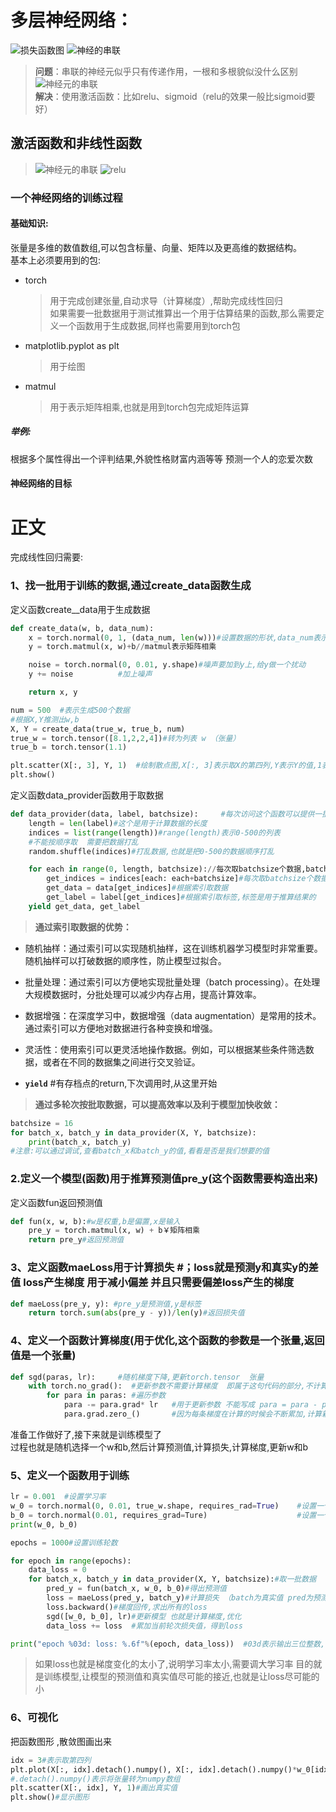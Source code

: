 # 多层神经网络：  
![损失函数图](images/12.png)
![神经的串联](images/21.png)
> **问题**：串联的神经元似乎只有传递作用，一根和多根貌似没什么区别  
        ![神经元的串联](images/神经元.png)  
> **解决**：使用激活函数：比如relu、sigmoid（relu的效果一般比sigmoid要好）  

## 激活函数和非线性函数  
> ![神经元的串联](images/激活函数.png) 
> ![relu](images/relu.png) 



### 一个神经网络的训练过程

#### 基础知识:  
张量是多维的数值数组,可以包含标量、向量、矩阵以及更高维的数据结构。  
基本上必须要用到的包:  
- torch
  > 用于完成创建张量,自动求导（计算梯度）,帮助完成线性回归  
  > 如果需要一批数据用于测试推算出一个用于估算结果的函数,那么需要定义一个函数用于生成数据,同样也需要用到torch包 
- matplotlib.pyplot as plt
  > 用于绘图  
- matmul
  > 用于表示矩阵相乘,也就是用到torch包完成矩阵运算  

##### 举例:
根据多个属性得出一个评判结果,外貌性格财富内涵等等 预测一个人的恋爱次数

#### 神经网络的目标
 
# 正文

完成线性回归需要:

### 1、找一批用于训练的数据,通过create_data函数生成
定义函数create__data用于生成数据
``` python
def create_data(w, b, data_num):
    x = torch.normal(0, 1, (data_num, len(w)))#设置数据的形状,data_num表示数据的个数,len(w)表示数据的维度
    y = torch.matmul(x, w)+b//matmul表示矩阵相乘

    noise = torch.normal(0, 0.01, y.shape)#噪声要加到y上,给y做一个扰动
    y += noise          #加上噪声

    return x, y
```

``` python
num = 500  #表示生成500个数据
#根据X,Y推测出w,b
X, Y = create_data(true_w, true_b, num) 
true_w = torch.tensor([8.1,2,2,4])#转为列表 w （张量）
true_b = torch.tensor(1.1)

plt.scatter(X[:, 3], Y, 1)  #绘制散点图,X[:, 3]表示取X的第四列,Y表示Y的值,1表示点的大小
plt.show()
```
定义函数data_provider函数用于取数据  
``` python
def data_provider(data, label, batchsize):     #每次访问这个函数可以提供一批数据
    length = len(label)#这个是用于计算数据的长度
    indices = list(range(length))#range(length)表示0-500的列表
    #不能按顺序取  需要把数据打乱
    random.shuffle(indices)#打乱数据,也就是把0-500的数据顺序打乱

    for each in range(0, length, batchsize)://每次取batchsize个数据,batchsize是根据传过来的参数定的
        get_indices = indices[each: each+batchsize]#每次取batchsize个数据
        get_data = data[get_indices]#根据索引取数据
        get_label = label[get_indices]#根据索引取标签,标签是用于推算结果的
    yield get_data, get_label
```
> **通过索引取数据的优势：**  
- 随机抽样：通过索引可以实现随机抽样，这在训练机器学习模型时非常重要。随机抽样可以打破数据的顺序性，防止模型过拟合。  
- 批量处理：通过索引可以方便地实现批量处理（batch processing）。在处理大规模数据时，分批处理可以减少内存占用，提高计算效率。  
- 数据增强：在深度学习中，数据增强（data augmentation）是常用的技术。通过索引可以方便地对数据进行各种变换和增强。  
- 灵活性：使用索引可以更灵活地操作数据。例如，可以根据某些条件筛选数据，或者在不同的数据集之间进行交叉验证。  

- **`yield`**  #有存档点的return,下次调用时,从这里开始  
> **通过多轮次按批取数据，可以提高效率以及利于模型加快收敛：**
``` python
batchsize = 16
for batch_x, batch_y in data_provider(X, Y, batchsize):
    print(batch_x, batch_y)
#注意:可以通过调试,查看batch_x和batch_y的值,看看是否是我们想要的值
``` 

### 2.定义一个模型(函数)用于推算预测值pre_y(这个函数需要构造出来)  
定义函数fun返回预测值
``` python
def fun(x, w, b):#w是权重,b是偏置,x是输入
    pre_y = torch.matmul(x, w) + b￥矩阵相乘
    return pre_y#返回预测值
```         
### 3、定义函数maeLoss用于计算损失  #；loss就是预测y和真实y的差值 loss产生梯度 用于减小偏差 并且只需要偏差loss产生的梯度
``` python
def maeLoss(pre_y, y): #pre_y是预测值,y是标签
    return torch.sum(abs(pre_y - y))/len(y)#返回损失值
``` 
### 4、定义一个函数计算梯度(用于优化,这个函数的参数是一个张量,返回值是一个张量)
``` python
def sgd(paras, lr):     #随机梯度下降,更新torch.tensor  张量
    with torch.no_grad():  #更新参数不需要计算梯度  即属于这句代码的部分,不计算梯度 
        for para in paras: #遍历参数
            para -= para.grad* lr   #用于更新参数 不能写成 para = para - para.grad*lr
            para.grad.zero_()       #因为每条梯度在计算的时候会不断累加,计算新的梯度就要将使用过的梯度,归0  
``` 
准备工作做好了,接下来就是训练模型了  
过程也就是随机选择一个w和b,然后计算预测值,计算损失,计算梯度,更新w和b
### 5、定义一个函数用于训练
``` python
lr = 0.001  #设置学习率
w_0 = torch.normal(0, 0.01, true_w.shape, requires_rad=True)    #设置一个随机值w  要有形状  这个w需要计算梯度:用requests_grad=True  
b_0 = torch.normal(0.01, requires_grad=Ture)                    #设置一个随机值b
print(w_0, b_0)

epochs = 1000#设置训练轮数

for epoch in range(epochs):
    data_loss = 0
    for batch_x, batch_y in data_provider(X, Y, batchsize):#取一批数据
        pred_y = fun(batch_x, w_0, b_0)#得出预测值
        loss = maeLoss(pred_y, batch_y)#计算损失 （batch为真实值 pred为预测值）
        loss.backward()#梯度回传,求出所有的loss
        sgd([w_0, b_0], lr)#更新模型 也就是计算梯度,优化
        data_loss += loss  #累加当前轮次损失值，得到loss

print("epoch %03d: loss: %.6f"%(epoch, data_loss))  #03d表示输出三位整数,.6f表示输出六位小数
``` 
> 如果loss也就是梯度变化的太小了,说明学习率太小,需要调大学习率
> 目的就是训练模型,让模型的预测值和真实值尽可能的接近,也就是让loss尽可能的小

### 6、可视化
把函数图形 ,散敛图画出来
``` python
idx = 3#表示取第四列
plt.plot(X[:, idx].detach().numpy(), X[:, idx].detach().numpy()*w_0[idx].detach().numpy()+b_0.detach().numpy())#画出预测值,只能取某一列
#.detach().numpy()表示将张量转为numpy数组
plt.scatter(X[:, idx], Y, 1)#画出真实值
plt.show()#显示图形
``` 